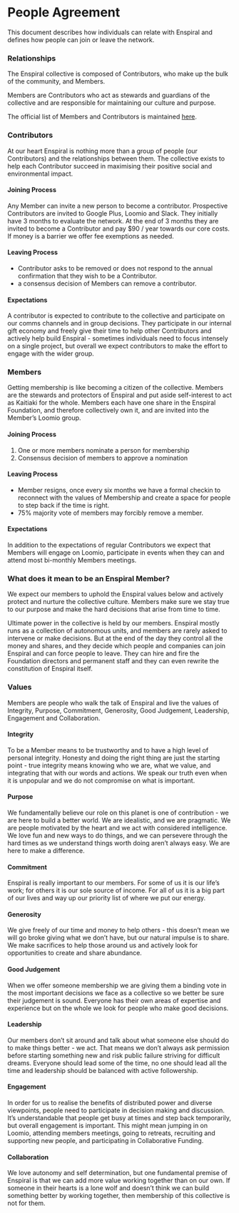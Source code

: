 # People Agreement

This document describes how individuals can relate with Enspiral and defines how people can join or leave the network.

### Relationships
The Enspiral collective is composed of Contributors, who make up the bulk of the community, and Members.

Members are Contributors who act as stewards and guardians of the collective and are responsible for maintaining our culture and purpose.

The official list of Members and Contributors is maintained [here](https://docs.google.com/a/enspiral.com/spreadsheet/ccc?key=0Ahr3iqrIRxyQdGtmc3kwZE9fZWIzYTI2Q25xWmoxN3c&usp=sharing#gid=0).

### Contributors
At our heart Enspiral is nothing more than a group of people (our Contributors) and the relationships between them. The collective exists to help each Contributor succeed in maximising their positive social and environmental impact. 

#### Joining Process
Any Member can invite a new person to become a contributor. Prospective Contributors are invited to Google Plus, Loomio and Slack. They initially have 3 months to evaluate the network. At the end of 3 months they are invited to become a Contributor and pay $90 / year towards our core costs. If money is a barrier we offer fee exemptions as needed.

#### Leaving Process
* Contributor asks to be removed or does not respond to the annual confirmation that they wish to be a Contributor.
* a consensus decision of Members can remove a contributor.

#### Expectations
A contributor is expected to contribute to the collective and participate on our comms channels and in group decisions. They participate in our internal gift economy and freely give their time to help other Contributors and actively help build Enspiral - sometimes individuals need to focus intensely on a single project, but overall we expect contributors to make the effort to engage with the wider group. 

### Members
Getting membership is like becoming a citizen of the collective. Members are the stewards and protectors of Enspiral and put aside self-interest to act as Kaitiaki for the whole. Members each have one share in the Enspiral Foundation, and therefore collectively own it, and are invited into the Member’s Loomio group. 

#### Joining Process
1. One or more members nominate a person for membership
1. Consensus decision of members to approve a nomination

#### Leaving Process
* Member resigns, once every six months we have a formal checkin to reconnect with the values of Membership and create a space for people to step back if the time is right.
* 75% majority vote of members may forcibly remove a member.

#### Expectations
In addition to the expectations of regular Contributors we expect that Members will engage on Loomio, participate in events when they can and attend most bi-monthly Members meetings.

### What does it mean to be an Enspiral Member?
We expect our members to uphold the Enspiral values below and actively protect and nurture the collective culture. Members make sure we stay true to our purpose and make the hard decisions that arise from time to time.

Ultimate power in the collective is held by our members. Enspiral mostly runs as a collection of autonomous units, and members are rarely asked to intervene or make decisions. But at the end of the day they control all the money and shares, and they decide which people and companies can join Enspiral and can force people to leave. They can hire and fire the Foundation directors and permanent staff and they can even rewrite the constitution of Enspiral itself.

### Values
Members are people who walk the talk of Enspiral and live the values of Integrity, Purpose, Commitment, Generosity, Good Judgement, Leadership, Engagement and Collaboration.

#### Integrity
To be a Member means to be trustworthy and to have a high level of personal integrity. Honesty and doing the right thing are just the starting point - true integrity means knowing who we are, what we value, and integrating that with our words and actions. We speak our truth even when it is unpopular and we do not compromise on what is important.

#### Purpose
We fundamentally believe our role on this planet is one of contribution - we are here to build a better world. We are idealistic, and we are pragmatic. We are people motivated by the heart and we act with considered intelligence. We love fun and new ways to do things, and we can persevere through the hard times as we understand things worth doing aren’t always easy. We are here to make a difference.

#### Commitment
Enspiral is really important to our members. For some of us it is our life’s work; for others it is our sole source of income. For all of us it is a big part of our lives and way up our priority list of where we put our energy. 

#### Generosity
We give freely of our time and money to help others - this doesn’t mean we will go broke giving what we don’t have, but our natural impulse is to share. We make sacrifices to help those around us and actively look for opportunities to create and share abundance.

#### Good Judgement
When we offer someone membership we are giving them a binding vote in the most important decisions we face as a collective so we better be sure their judgement is sound. Everyone has their own areas of expertise and experience but on the whole we look for people who make good decisions.

#### Leadership
Our members don’t sit around and talk about what someone else should do to make things better - we act. That means we don’t always ask permission before starting something new and risk public failure striving for difficult dreams. Everyone should lead some of the time, no one should lead all the time and leadership should be balanced with active followership.

#### Engagement
In order for us to realise the benefits of distributed power and diverse viewpoints, people need to participate in decision making and discussion. It’s understandable that people get busy at times and step back temporarily, but overall engagement is important. This might mean jumping in on Loomio, attending members meetings, going to retreats, recruiting and supporting new people, and participating in Collaborative Funding.

#### Collaboration
We love autonomy and self determination, but one fundamental premise of Enspiral is that we can add more value working together than on our own. If someone in their hearts is a lone wolf and doesn’t think we can build something better by working together, then membership of this collective is not for them. 
